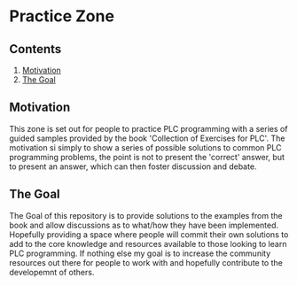 # Practice Zone

## Contents

1. [Motivation](#motivation)
2. [The Goal](#the-goal)

## Motivation

This zone is set out for people to practice PLC programming with a series of guided samples provided by the book 'Collection of Exercises for PLC'. The motivation si simply to show a series of possible solutions to common PLC programming problems, the point is not to present the 'correct' answer, but to present an answer, which can then foster discussion and debate. 

## The Goal

The Goal of this repository is to provide solutions to the examples from the book and allow discussions as to what/how they have been implemented. Hopefully providing a space where people will commit their own solutions to add to the core knowledge and resources available to those looking to learn PLC programming. If nothing else my goal is to increase the community resources out there for people to work with and hopefully contribute to the developemnt of others.
